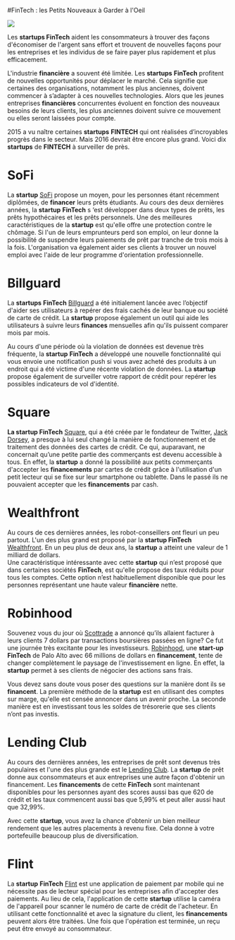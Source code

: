 #FinTech : les Petits Nouveaux à Garder à l'Oeil

![](media/image1.jpeg)

Les **startups FinTech** aident les consommateurs à trouver des façons
d'économiser de l'argent sans effort et trouvent de nouvelles façons
pour les entreprises et les individus de se faire payer plus rapidement
et plus efficacement.

L'industrie **financière** a souvent été limitée. Les **startups**
**FinTech** profitent de nouvelles opportunités pour déplacer le marché.
Cela signifie que certaines des organisations, notamment les plus
anciennes, doivent commencer à s’adapter à ces nouvelles technologies.
Alors que les jeunes entreprises **financières** concurrentes évoluent
en fonction des nouveaux besoins de leurs clients, les plus anciennes
doivent suivre ce mouvement ou elles seront laissées pour compte.

2015 a vu naître certaines **startups** **FINTECH** qui ont réalisées
d’incroyables progrès dans le secteur. Mais 2016 devrait être encore
plus grand. Voici dix **startups** de **FINTECH** à surveiller de près.

SoFi
====

La **startup** [SoFi](https://www.sofi.com/) propose un moyen, pour les
personnes étant récemment diplômées, de **financer** leurs prêts
étudiants. Au cours des deux dernières années, la **startup**
**FinTech** s ‘est développer dans deux types de prêts, les prêts
hypothécaires et les prêts personnels. Une des meilleures
caractéristiques de la **startup** est qu'elle offre une protection
contre le chômage. Si l'un de leurs emprunteurs perd son emploi, on leur
donne la possibilité de suspendre leurs paiements de prêt par tranche de
trois mois à la fois. L'organisation va également aider ses clients à
trouver un nouvel emploi avec l'aide de leur programme d'orientation
professionnelle.

Billguard
=========

La **startups** **FinTech** [Billguard](https://www.billguard.com/) a
été initialement lancée avec l’objectif d'aider ses utilisateurs à
repérer des frais cachés de leur banque ou société de carte de crédit.
La **startup** propose également un outil qui aide les utilisateurs à
suivre leurs **finances** mensuelles afin qu'ils puissent comparer mois
par mois.

Au cours d'une période où la violation de données est devenue très
fréquente, la **startup** **FinTech** a développé une nouvelle
fonctionnalité qui vous envoie une notification push si vous avez acheté
des produits à un endroit qui a été victime d'une récente violation de
données. La **startup** propose également de surveiller votre rapport de
crédit pour repérer les possibles indicateurs de vol d'identité.

Square
======

**La startup FinTech** [Square](https://squareup.com/), qui a été créée
par le fondateur de Twitter, [Jack
Dorsey](https://fr.wikipedia.org/wiki/Jack_Dorsey), a presque à lui seul
changé la manière de fonctionnement et de traitement des données des
cartes de crédit. Ce qui, auparavant, ne concernait qu’une petite partie
des commerçants est devenu accessible à tous. En effet, la **startup** a
donné la possibilité aux petits commerçants d'accepter les
**financements** par cartes de crédit grâce à l'utilisation d'un petit
lecteur qui se fixe sur leur smartphone ou tablette. Dans le passé ils
ne pouvaient accepter que les **financements** par cash.

Wealthfront
===========

Au cours de ces dernières années, les robot-conseillers ont fleuri un
peu partout. L'un des plus grand est proposé par la **startup FinTech**
[Wealthfront](https://www.wealthfront.com/). En un peu plus de deux ans,
la **startup** a atteint une valeur de 1 milliard de dollars.\
Une caractéristique intéressante avec cette **startup** qui n’est
proposé que dans certaines sociétés **FinTech**, est qu'elle propose des
taux réduits pour tous les comptes. Cette option n’est habituellement
disponible que pour les personnes représentant une haute valeur
**financière** nette.

Robinhood
=========

Souvenez vous du jour où [Scottrade](https://www.scottrade.com/) a
annoncé qu’ils allaient facturer à leurs clients 7 dollars par
transactions boursières passées en ligne? Ce fut une journée très
excitante pour les investisseurs.
[Robinhood](https://www.robinhood.com/), une **start-up FinTech** de
Palo Alto avec 66 millions de dollars en **financement**, tente de
changer complètement le paysage de l'investissement en ligne. En effet,
la **startup** permet à ses clients de négocier des actions sans frais.

Vous devez sans doute vous poser des questions sur la manière dont ils
se **financent**. La première méthode de la **startup** est en utilisant
des comptes sur marge, qu'elle est censée annoncer dans un avenir
proche. La seconde manière est en investissant tous les soldes de
trésorerie que ses clients n’ont pas investis.

Lending Club
============

Au cours des dernières années, les entreprises de prêt sont devenus très
populaires et l'une des plus grande est le [Lending
Club](https://www.lendingclub.com/). La **startup** de prêt donne aux
consommateurs et aux entreprises une autre façon d'obtenir un
financement. Les **financements** de cette **FinTech** sont maintenant
disponibles pour les personnes ayant des scores aussi bas que 620 de
crédit et les taux commencent aussi bas que 5,99% et peut aller aussi
haut que 32,99%.

Avec cette **startup**, vous avez la chance d'obtenir un bien meilleur
rendement que les autres placements à revenu fixe. Cela donne à votre
portefeuille beaucoup plus de diversification.

Flint
=====

La **startup** **FinTech** [Flint](https://www.flint.com/) est une
application de paiement par mobile qui ne nécessite pas de lecteur
spécial pour les entreprises afin d'accepter des paiements. Au lieu de
cela, l'application de cette **startup** utilise la caméra de l'appareil
pour scanner le numéro de carte de crédit de l'acheteur. En utilisant
cette fonctionnalité et avec la signature du client, les
**financements** peuvent alors être traitées. Une fois que l'opération
est terminée, un reçu peut être envoyé au consommateur.
